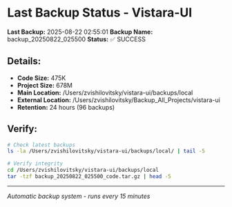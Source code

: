 # Last Backup Status - Vistara-UI

**Last Backup:** 2025-08-22 02:55:01
**Backup Name:** backup_20250822_025500
**Status:** ✅ SUCCESS

## Details:
- **Code Size:** 475K
- **Project Size:** 678M
- **Main Location:** /Users/zvishilovitsky/vistara-ui/backups/local
- **External Location:** /Users/zvishilovitsky/Backup_All_Projects/vistara-ui
- **Retention:** 24 hours (96 backups)

## Verify:
```bash
# Check latest backups
ls -la /Users/zvishilovitsky/vistara-ui/backups/local/ | tail -5

# Verify integrity
cd /Users/zvishilovitsky/vistara-ui/backups/local
tar -tzf backup_20250822_025500_code.tar.gz | head -5
```

---
*Automatic backup system - runs every 15 minutes*
